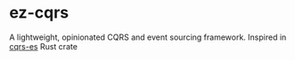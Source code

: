 # ez-cqrs

A lightweight, opinionated CQRS and event sourcing framework. Inspired in [cqrs-es](https://github.com/serverlesstechnology/cqrs) Rust crate
